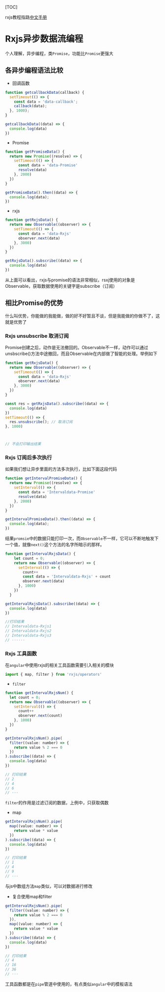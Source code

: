 [TOC]

rxjs教程指路[中文手册](https://cn.rx.js.org)

# Rxjs异步数据流编程

个人理解，异步编程，类`Promise`，功能比`Promise`更强大

## 各异步编程语法比较

- 回调函数

```js
function getcallbackData(callback) {
  setTimeout(() => {
    const data = 'data-callback';
    callback(data);
  }, 1000);
}

getcallbackData((data) => {
  console.log(data)
})
```

- Promise

```js
function getPromiseData() {
  return new Promise((resolve) => {
    setTimeout(() => {
      const data = 'data-Promise'
      resolve(data)
    }, 2000)
  })
}

getPromiseData().then((data) => {
  console.log(data);
})
```

- rxjs

```js
function getRxjsData() {
  return new Observable((observer) => {
    setTimeout(() => {
      const data = 'data-Rxjs'
      observer.next(data)
    }, 3000)
  })
}

getRxjsData().subscribe((data) => {
  console.log(data)
})
```

从上面可以看出，rxjs与promise的语法非常相似，rsxj使用的对象是Observable，获取数据使用的关键字是subscribe（订阅）

## 相比Promise的优势

什么叫优势，你能做的我能做，做的好不好暂且不谈，但是我能做的你做不了，这就是优势了

### Rxjs unsubscribe 取消订阅

Promise创建之后，动作是无法撤回的。Observable不一样，动作可以通过unsbscribe()方法中途撤回，而且Observable在内部做了智能的处理。举例如下

```js
function getRxjsData() {
  return new Observable((observer) => {
    setTimeout(() => {
      const data = 'data-Rxjs'
      observer.next(data)
    }, 3000)
  })
}

const res = getRxjsData().subscribe((data) => {
  console.log(data)
})
setTimeout(() => {
  res.unsubscribe(); // 取消订阅
}, 1000)



// 不会打印输出结果
```

### Rxjs 订阅后多次执行

如果我们想让异步里面的方法多次执行，比如下面这段代码

```js
function getIntervalPromiseData() {
  return new Promise((resolve) => {
    setInterval(() => {
      const data = 'Intervaldata-Promise'
      resolve(data)
    }, 2000)
  })
}

getIntervalPromiseData().then((data) => {
  console.log(data);
})
```

结果`promsie`中的数据只能打印一次，而`Observable`不一样，它可以不断地触发下一个值，就像`next()`这个方法的名字所暗示的那样。

```js
function getIntervalRxjsData() {
    let count = 0;
    return new Observable((observer) => {
      setInterval(() => {
        count++
        const data = 'Intervaldata-Rxjs' + count
        observer.next(data)
      }, 1000)
    })
  }

getIntervalRxjsData().subscribe((data) => {
  console.log(data)
})

//打印结果
// Intervaldata-Rxjs1
// Intervaldata-Rxjs2
// Intervaldata-Rxjs3
// ······
```

### Rxjs 工具函数

在`angular`中使用rxjs的相关工具函数需要引入相关的模块

```js
import { map, filter } from 'rxjs/operators'
```

- `filter`

```js
function getIntervalRxjsNum() {
  let count = 0;
  return new Observable((observer) => {
    setInterval(() => {
      count++
      observer.next(count)
    }, 1000)
  })
}

getIntervalRxjsNum().pipe(
  filter((value: number) => {
    return value % 2 === 0
  })
).subscribe((data) => {
  console.log(data)
})

// 打印结果
// 2
// 4
// 6
// ···
```

`filter`的作用是过滤订阅的数据，上例中，只获取偶数 

- map

```js
getIntervalRxjsNum().pipe(
  map((value: number) => {
    return value * value
  })
).subscribe((data) => {
  console.log(data)
})

// 打印结果
// 1
// 4
// 9
// ···
```

与js中数组方法`map`类似，可以对数据进行修改

- 复合使用map和filter

```js
getIntervalRxjsNum().pipe(
  filter((value: number) => {
    return value % 2 === 0
  }),
  map((value: number) => {
    return value * value
  })
).subscribe((data) => {
  console.log(data)
})

// 打印结果
// 4
// 16
// 36
// ···
```

工具函数都是在`pipe`管道中使用的，有点类似`angular`中的模板语法